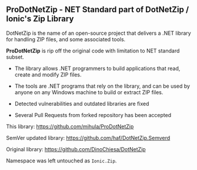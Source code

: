 ProDotNetZip - NET Standard part of DotNetZip / Ionic's Zip Library
-------------------------------------------------------------------

DotNetZip is the name of an open-source project that delivers a .NET
library for handling ZIP files, and some associated tools.

**ProDotNetZip** is rip off the original code with limitation to NET standard subset.

 - The library allows .NET programmers to build applications
   that read, create and modify ZIP files.

 - The tools are .NET programs that rely on the library, and can be used
   by anyone on any Windows machine to build or extract ZIP files.
   
 - Detected vulnerabilities and outdated libraries are fixed
 
 - Several Pull Requests from forked repository has been accepted


This library: https://github.com/mihula/ProDotNetZip

SemVer updated library: https://github.com/haf/DotNetZip.Semverd

Original library: https://github.com/DinoChiesa/DotNetZip

Namespace was left untouched as `Ionic.Zip`.
